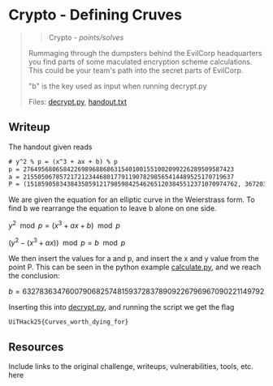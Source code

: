 # Crypto - Defining Cruves

> > Crypto - *points/solves*
>
> Rummaging through the dumpsters behind the EvilCorp headquarters you find parts of some maculated encryption scheme calculations. This could be your team's path into the secret parts of EvilCorp.
>
> "b" is the key used as input when running decrypt.py
>
> Files: [decrypt.py](../src/decrypt.py), [handout.txt](../src/handout.txt)

## Writeup

The handout given reads

```txt
# y^2 % p = (x^3 + ax + b) % p
p = 2764956806584226989688686315401001551002099226289509587423
a = 2155050678572172123446801779119078298565414489525170719637
P = (1518590583438435859121798598425462651203845512371070974762, 367203338728152685195537113844972066559716989101776745417)
```

We are given the equation for an elliptic curve in the Weierstrass form.
To find b we rearrange the equation to leave b alone on one side.

$y^2 \mod p = (x^3 + ax + b) \mod p$

$(y^2 - (x^3 + ax)) \mod p = b \mod p$

We then insert the values for a and p, and insert the x and y value from the point P.
This can be seen in the python example [calculate.py](calculate.py), and we reach the conclusion:

$b = 632783634760079068257481593728378909226796967090221149792$

Inserting this into [decrypt.py](../src/decrypt.py), and running the script we get the flag

```txt
UiTHack25{Curves_worth_dying_for}
```

## Resources

Include links to the original challenge, writeups, vulnerabilities, tools, etc. here
